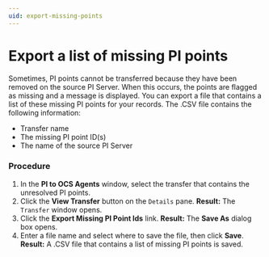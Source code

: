 ```yaml
---
uid: export-missing-points
---
```


# Export a list of missing PI points

Sometimes, PI points cannot be transferred because they have been removed on the source PI Server. When this occurs, the points are flagged as missing and a message is displayed.  You can export a file that contains a list of these missing PI points for your records. The .CSV file contains the following information:

- Transfer name
- The missing PI point ID(s)
- The name of the source PI Server

### Procedure

1. In the **PI to OCS Agents** window, select the transfer that contains the unresolved PI points.
1. Click the **View Transfer** button on the `Details` pane.
   **Result:** The `Transfer` window opens.
1. Click the **Export Missing PI Point Ids** link.
   **Result:** The **Save As** dialog box opens.
1. Enter a file name and select where to save the file, then click **Save**. 
   **Result:** A .CSV file that contains a list of missing PI points is saved.
